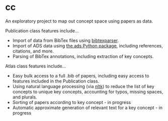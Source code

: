 # cc
An exploratory project to map out concept space using papers as data.

Publication class features include...
* Import of data from BibTex files using [bibtexparser](https://github.com/sciunto-org/python-bibtexparser).
* Import of ADS data using [the ads Python package](https://ads.readthedocs.io/en/latest/#the-ads-python-package), including references, citations, and more.
* Parsing of BibTex annotations, including extraction of key concepts.

Atlas class features include...
* Easy bulk access to a full .bib of papers, including easy access to features included in the Publication class.
* Using natural language processing (via [nltk](https://www.nltk.org/)) to reduce the list of key concepts to unique key concepts, accounting for typos, missing spaces, and plurals.
* Sorting of papers according to key concept - in progress
* Automatic approximate generation of relevant text for a key concept - in progress

